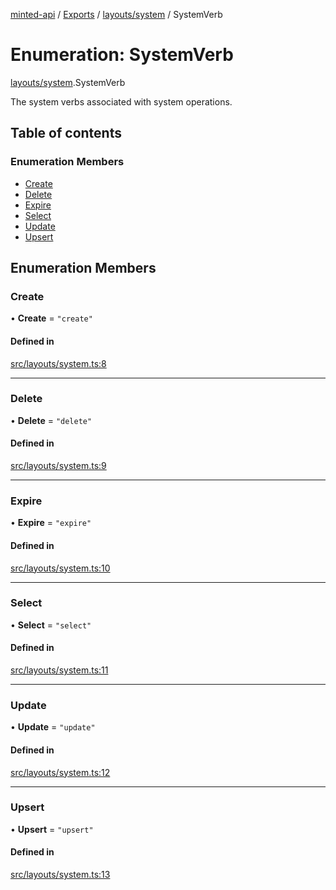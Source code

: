 [minted-api](../README.md) / [Exports](../modules.md) / [layouts/system](../modules/layouts_system.md) / SystemVerb

# Enumeration: SystemVerb

[layouts/system](../modules/layouts_system.md).SystemVerb

The system verbs associated with system operations.

## Table of contents

### Enumeration Members

- [Create](layouts_system.SystemVerb.md#create)
- [Delete](layouts_system.SystemVerb.md#delete)
- [Expire](layouts_system.SystemVerb.md#expire)
- [Select](layouts_system.SystemVerb.md#select)
- [Update](layouts_system.SystemVerb.md#update)
- [Upsert](layouts_system.SystemVerb.md#upsert)

## Enumeration Members

### Create

• **Create** = ``"create"``

#### Defined in

[src/layouts/system.ts:8](https://github.com/ianzepp/minted-api-ts/blob/05123f2/src/layouts/system.ts#L8)

___

### Delete

• **Delete** = ``"delete"``

#### Defined in

[src/layouts/system.ts:9](https://github.com/ianzepp/minted-api-ts/blob/05123f2/src/layouts/system.ts#L9)

___

### Expire

• **Expire** = ``"expire"``

#### Defined in

[src/layouts/system.ts:10](https://github.com/ianzepp/minted-api-ts/blob/05123f2/src/layouts/system.ts#L10)

___

### Select

• **Select** = ``"select"``

#### Defined in

[src/layouts/system.ts:11](https://github.com/ianzepp/minted-api-ts/blob/05123f2/src/layouts/system.ts#L11)

___

### Update

• **Update** = ``"update"``

#### Defined in

[src/layouts/system.ts:12](https://github.com/ianzepp/minted-api-ts/blob/05123f2/src/layouts/system.ts#L12)

___

### Upsert

• **Upsert** = ``"upsert"``

#### Defined in

[src/layouts/system.ts:13](https://github.com/ianzepp/minted-api-ts/blob/05123f2/src/layouts/system.ts#L13)
